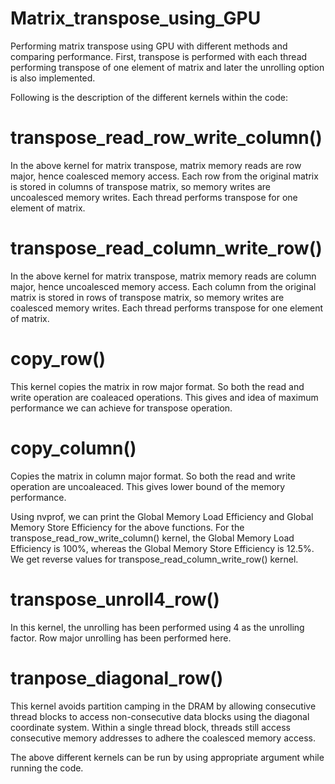 # Matrix_transpose_using_GPU
Performing matrix transpose using GPU with different methods and comparing performance. First, transpose is performed with each thread performing transpose of one element of matrix and later the unrolling option is also implemented. 

Following is the description of the different kernels within the code:

# transpose_read_row_write_column()
In the above kernel for matrix transpose, matrix memory reads are row major, hence coalesced memory access. Each row from the original matrix is stored in columns of transpose matrix, so memory writes are uncoalesced memory writes. Each thread performs transpose for one element of matrix.

# transpose_read_column_write_row()
In the above kernel for matrix transpose, matrix memory reads are column major, hence uncoalesced memory access. Each column from the original matrix is stored in rows of transpose matrix, so memory writes are coalesced memory writes. Each thread performs transpose for one element of matrix.

# copy_row()
This kernel copies the matrix in row major format. So both the read and write operation are coaleaced operations. This gives and idea of maximum performance we can achieve for transpose operation.

# copy_column()
Copies the matrix in column major format. So both the read and write operation are uncoaleaced. This gives lower bound of the memory performance.

Using nvprof, we can print the Global Memory Load Efficiency and Global Memory Store Efficiency for the above functions. For the transpose_read_row_write_column() kernel, the Global Memory Load Efficiency is 100%, whereas the Global Memory Store Efficiency is 12.5%. We get reverse values for transpose_read_column_write_row() kernel.


# transpose_unroll4_row()
In this kernel, the unrolling has been performed using 4 as the unrolling factor. Row major unrolling has been performed here.

# tranpose_diagonal_row()
This kernel avoids partition camping in the DRAM by allowing consecutive thread blocks to access non-consecutive data blocks using the diagonal coordinate system. Within a single thread block, threads still access consecutive memory addresses to adhere the coalesced memory access. 

The above different kernels can be run by using appropriate argument while running the code.


